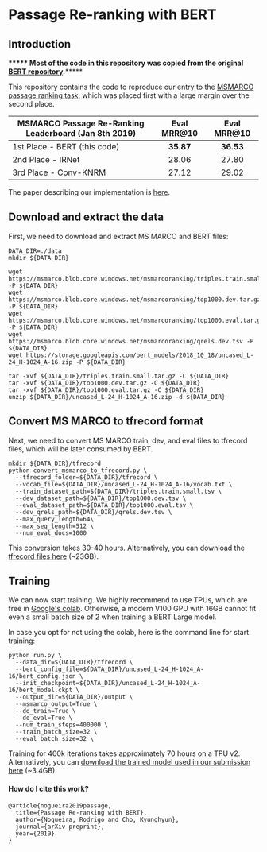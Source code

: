# Passage Re-ranking with BERT

## Introduction
**\*\*\*\*\* Most of the code in this repository was copied from the original 
[BERT repository](https://github.com/google-research/bert).**\*\*\*\*\* 

This repository contains the code to reproduce our entry to the [MSMARCO passage
ranking task](http://www.msmarco.org/leaders.aspx), which was placed first with
a large margin over the second place.

MSMARCO Passage Re-Ranking Leaderboard (Jan 8th 2019) | Eval MRR@10  | Eval MRR@10
------------------------------------- | :------: | :------:
1st Place - BERT (this code)          | **35.87** | **36.53**
2nd Place - IRNet                     | 28.06     | 27.80
3rd Place - Conv-KNRM                 | 27.12     | 29.02

The paper describing our implementation is [here](https://drive.google.com/open?id=1mhYyIAd051Lg2UCUCMIKerN5e3pZOf-v).

## Download and extract the data
First, we need to download and extract MS MARCO and BERT files:
```
DATA_DIR=./data
mkdir ${DATA_DIR}

wget https://msmarco.blob.core.windows.net/msmarcoranking/triples.train.small.tar.gz -P ${DATA_DIR}
wget https://msmarco.blob.core.windows.net/msmarcoranking/top1000.dev.tar.gz -P ${DATA_DIR}
wget https://msmarco.blob.core.windows.net/msmarcoranking/top1000.eval.tar.gz -P ${DATA_DIR}
wget https://msmarco.blob.core.windows.net/msmarcoranking/qrels.dev.tsv -P ${DATA_DIR}
wget https://storage.googleapis.com/bert_models/2018_10_18/uncased_L-24_H-1024_A-16.zip -P ${DATA_DIR}

tar -xvf ${DATA_DIR}/triples.train.small.tar.gz -C ${DATA_DIR}
tar -xvf ${DATA_DIR}/top1000.dev.tar.gz -C ${DATA_DIR}
tar -xvf ${DATA_DIR}/top1000.eval.tar.gz -C ${DATA_DIR}
unzip ${DATA_DIR}/uncased_L-24_H-1024_A-16.zip -d ${DATA_DIR}
```

## Convert MS MARCO to tfrecord format
Next, we need to convert MS MARCO train, dev, and eval files to tfrecord files, 
which will be later consumed by BERT.

```
mkdir ${DATA_DIR}/tfrecord
python convert_msmarco_to_tfrecord.py \
  --tfrecord_folder=${DATA_DIR}/tfrecord \
  --vocab_file=${DATA_DIR}/uncased_L-24_H-1024_A-16/vocab.txt \
  --train_dataset_path=${DATA_DIR}/triples.train.small.tsv \
  --dev_dataset_path=${DATA_DIR}/top1000.dev.tsv \
  --eval_dataset_path=${DATA_DIR}/top1000.eval.tsv \
  --dev_qrels_path=${DATA_DIR}/qrels.dev.tsv \
  --max_query_length=64\
  --max_seq_length=512 \
  --num_eval_docs=1000
```

This conversion takes 30-40 hours. Alternatively, you can download the
[tfrecord files here](https://storage.googleapis.com/bert_msmarco_data/tfrecord/msmarco_tfrecord.tar.gz) (~23GB).

## Training
We can now start training. We highly recommend to use TPUs, which are free in
[Google's colab](https://drive.google.com/open?id=1vaON2QlidC0rwZ8JFrdciWW68PYKb9Iu).
Otherwise, a modern V100 GPU with 16GB cannot fit even a small batch size of 2
when training a BERT Large model.

In case you opt for not using the colab, here is the command line for start 
training:
```
python run.py \
  --data_dir=${DATA_DIR}/tfrecord \
  --bert_config_file=${DATA_DIR}/uncased_L-24_H-1024_A-16/bert_config.json \
  --init_checkpoint=${DATA_DIR}/uncased_L-24_H-1024_A-16/bert_model.ckpt \
  --output_dir=${DATA_DIR}/output \
  --msmarco_output=True \
  --do_train=True \
  --do_eval=True \
  --num_train_steps=400000 \
  --train_batch_size=32 \
  --eval_batch_size=32 \
```

Training for 400k iterations takes approximately 70 hours on a TPU v2.
Alternatively, you can [download the trained model used in our submission here](https://storage.googleapis.com/bert_msmarco_data/pretrained_models/trained_bert_large.zip) (~3.4GB).

#### How do I cite this work?
```
@article{nogueira2019passage,
  title={Passage Re-ranking with BERT},
  author={Nogueira, Rodrigo and Cho, Kyunghyun},
  journal={arXiv preprint},
  year={2019}
}
```
